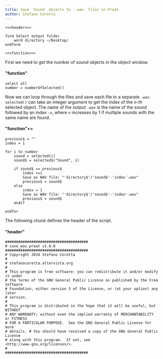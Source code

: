 ```yaml
---
title: Save `Sound` objects to `.wav` files in Praat
author: Stefano Coretta
---
```


```
<<<header>>>

form Select output folder
    word directory ~/Desktop/
endform

<<<function>>>

```

First we need to get the number of sound objects in the object window.

#### "function"
```
select all
number = numberOfSelected()

```

Now we can loop through the files and save each file to a separate `.wav`. `selected()` can take an integer argument to get the index of the *n-th* selected object. The name of the output `.wav` is the name of the sound followed by an index `-n`, where `n` increases by 1 if multiple sounds with the same name are found.

#### "function"+=
```
previous$ = ""
index = 1

for i to number
    sound = selected(i)
    sound$ = selected$("Sound", i)

    if sound$ == previous$
        index +=1
        Save as WAV file: "'directory$'/'sound$'-'index'.wav"
        previous$ = sound$
    else
        index = 1
        Save as WAV file: "'directory$'/'sound$'-'index'.wav"
        previous$ = sound$
    endif

endfor
```

The following chunk defines the header of the script.

#### "header"
```
######################################
# save_wav.praat v1.0.0
######################################
# Copyright 2016 Stefano Coretta
#
# stefanocoretta.altervista.org
#
# This program is free software: you can redistribute it and/or modify it under
# the terms of the GNU General Public License as published by the Free Software
# Foundation, either version 3 of the License, or (at your option) any later
# version.
#
# This program is distributed in the hope that it will be useful, but WITHOUT
# ANY WARRANTY; without even the implied warranty of MERCHANTABILITY or FITNESS
# FOR A PARTICULAR PURPOSE.  See the GNU General Public License for more
# details. # You should have received a copy of the GNU General Public License
# along with this program.  If not, see <http://www.gnu.org/licenses/>.
#
######################################
```
